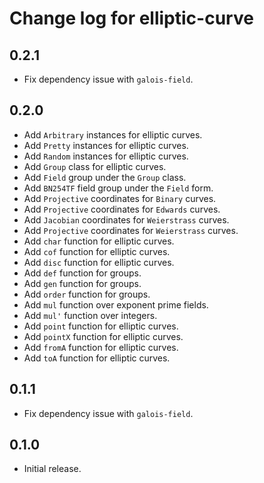 # Change log for elliptic-curve

## 0.2.1

* Fix dependency issue with `galois-field`.

## 0.2.0

* Add `Arbitrary` instances for elliptic curves.
* Add `Pretty` instances for elliptic curves.
* Add `Random` instances for elliptic curves.
* Add `Group` class for elliptic curves.
* Add `Field` group under the `Group` class.
* Add `BN254TF` field group under the `Field` form.
* Add `Projective` coordinates for `Binary` curves.
* Add `Projective` coordinates for `Edwards` curves.
* Add `Jacobian` coordinates for `Weierstrass` curves.
* Add `Projective` coordinates for `Weierstrass` curves.
* Add `char` function for elliptic curves.
* Add `cof` function for elliptic curves.
* Add `disc` function for elliptic curves.
* Add `def` function for groups.
* Add `gen` function for groups.
* Add `order` function for groups.
* Add `mul` function over exponent prime fields.
* Add `mul'` function over integers.
* Add `point` function for elliptic curves.
* Add `pointX` function for elliptic curves.
* Add `fromA` function for elliptic curves.
* Add `toA` function for elliptic curves.

## 0.1.1

* Fix dependency issue with `galois-field`.

## 0.1.0

* Initial release.
